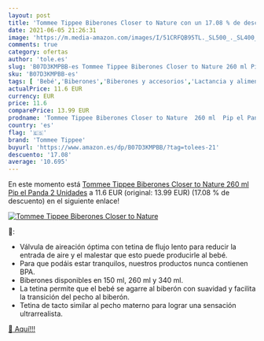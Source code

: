```yaml
---
layout: post
title: 'Tommee Tippee Biberones Closer to Nature con un 17.08 % de descuento'
date: 2021-06-05 21:26:31
image: 'https://m.media-amazon.com/images/I/51CRFQB95TL._SL500_._SL400_.jpg'
comments: true
category: ofertas
author: 'tole.es'
slug: 'B07D3KMPBB-es Tommee Tippee Biberones Closer to Nature 260 ml Pip el...'
sku: 'B07D3KMPBB-es'
tags: [ 'Bebé','Biberones','Biberones y accesorios','Lactancia y alimentación','biberones','tommee','tommee tippee', ]
actualPrice: 11.6 EUR
currency: EUR
price: 11.6
comparePrice: 13.99 EUR
prodname: 'Tommee Tippee Biberones Closer to Nature  260 ml  Pip el Panda  2 Unidades'
country: 'es'
flag: '🇪🇸'
brand: 'Tommee Tippee'
buyurl: 'https://www.amazon.es/dp/B07D3KMPBB/?tag=tolees-21'
descuento: '17.08'
average: '10.695'
---
```


En este momento está [Tommee Tippee Biberones Closer to Nature  260 ml  Pip el Panda  2 Unidades](https://www.amazon.es/dp/B07D3KMPBB/?tag=tolees-21) a 11.6 EUR (original: 13.99 EUR) (17.08 %  de descuento) en el siguiente enlace!

[![Tommee Tippee Biberones Closer to Nature](https://m.media-amazon.com/images/I/51CRFQB95TL._SL500_._SL400_.jpg)](https://www.amazon.es/dp/B07D3KMPBB/?tag=tolees-21)

🔎:

- Válvula de aireación óptima con tetina de flujo lento para reducir la entrada de aire y el malestar que esto puede producirle al bebé.
- Para que podáis estar tranquilos, nuestros productos nunca contienen BPA.
- Biberones disponibles en 150 ml, 260 ml y 340 ml.
- La tetina permite que el bebé se agarre al biberón con suavidad y facilita la transición del pecho al biberón.
- Tetina de tacto similar al pecho materno para lograr una sensación ultrarrealista.

[🛒 Aquí!!!](https://www.amazon.es/dp/B07D3KMPBB/?tag=tolees-21)
